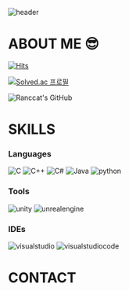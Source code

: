 ![header](https://capsule-render.vercel.app/api?type=waving&theme=tokyonight&height=300&section=header&text=Welcome%20To%20Ranccat's%20Home&fontSize=45&fontAlignY=40&height200)


# ABOUT ME 😎

[![Hits](https://hits.seeyoufarm.com/api/count/incr/badge.svg?url=https%3A%2F%2Fgithub.com%2FRanccat&count_bg=%2327FFA6&title_bg=%23009EFF&icon=&icon_color=%23E7E7E7&title=%EB%B0%A9%EB%AC%B8%EC%9E%90+%EC%88%98&edge_flat=false)](https://hits.seeyoufarm.com)

[![Solved.ac
프로필](http://mazassumnida.wtf/api/v2/generate_badge?boj=wogurjo98)](https://solved.ac/wogurjo98)

![Ranccat's GitHub](https://github-readme-stats.vercel.app/api?username=Ranccat&include_all_commits=true&show_icons=true&theme=cobalt)

# SKILLS
### Languages
![C](https://img.shields.io/badge/C-A8B9CC.svg?&style=for-the-badge&logo=c&logoColor=white)
![C++](https://img.shields.io/badge/C++-00599C.svg?&style=for-the-badge&logo=cplusplus&logoColor=white)
![C#](https://img.shields.io/badge/C%23-512BD4.svg?&style=for-the-badge&logo=csharp&logoColor=white)
![Java](https://img.shields.io/badge/java-007396.svg?&style=for-the-badge&logo=java&logoColor=white)
![python](https://img.shields.io/badge/python-3776AB.svg?&style=for-the-badge&logo=python&logoColor=white)

### Tools
![unity](https://img.shields.io/badge/unity-000000.svg?&style=for-the-badge&logo=unity&logoColor=white)
![unrealengine](https://img.shields.io/badge/unrealengine-0E1128.svg?&style=for-the-badge&logo=unrealengine&logoColor=white)

### IDEs
![visualstudio](https://img.shields.io/badge/VS-5C2D91.svg?&style=for-the-badge&logo=visualstudio&logoColor=white)
![visualstudiocode](https://img.shields.io/badge/VSC-007ACC.svg?&style=for-the-badge&logo=visualstudiocode&logoColor=white)

# CONTACT

